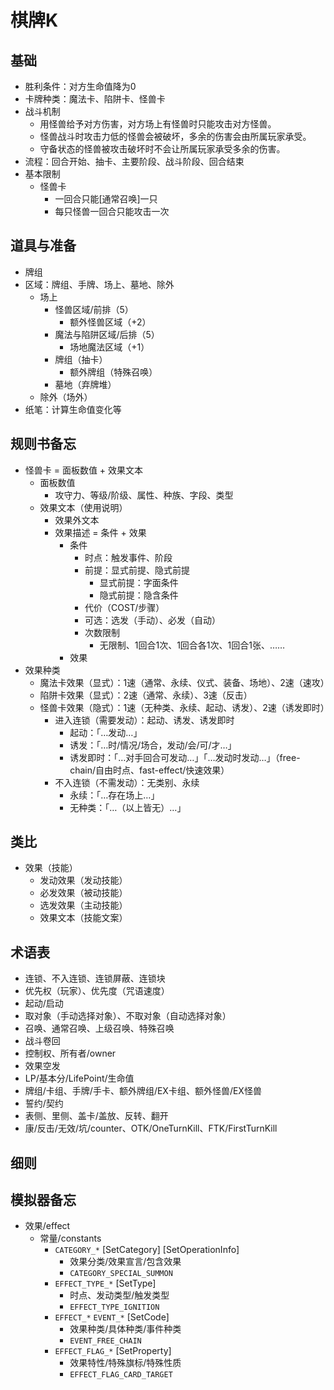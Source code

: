 # 棋牌K
## 基础
- 胜利条件：对方生命值降为0
- 卡牌种类：魔法卡、陷阱卡、怪兽卡 
- 战斗机制
  - 用怪兽给予对方伤害，对方场上有怪兽时只能攻击对方怪兽。
  - 怪兽战斗时攻击力低的怪兽会被破坏，多余的伤害会由所属玩家承受。
  - 守备状态的怪兽被攻击破坏时不会让所属玩家承受多余的伤害。
- 流程：回合开始、抽卡、主要阶段、战斗阶段、回合结束
- 基本限制
  - 怪兽卡
    - 一回合只能[通常召唤]一只
    - 每只怪兽一回合只能攻击一次
## 道具与准备
- 牌组
- 区域：牌组、手牌、场上、墓地、除外
  - 场上
    - 怪兽区域/前排（5）
      - 额外怪兽区域（+2）
    - 魔法与陷阱区域/后排（5）
      - 场地魔法区域（+1）
    - 牌组（抽卡）
      - 额外牌组（特殊召唤）
    - 墓地（弃牌堆）
  - 除外（场外）
- 纸笔：计算生命值变化等
## 规则书备忘
- 怪兽卡 = 面板数值 + 效果文本
  - 面板数值
    - 攻守力、等级/阶级、属性、种族、字段、类型
  - 效果文本（使用说明）
    - 效果外文本
    - 效果描述 = 条件 + 效果
      - 条件
        - 时点：触发事件、阶段
        - 前提：显式前提、隐式前提
          - 显式前提：字面条件
          - 隐式前提：隐含条件 
        - 代价（COST/步骤）
        - 可选：选发（手动）、必发（自动）
        - 次数限制
          - 无限制、1回合1次、1回合各1次、1回合1张、……
      - 效果
- 效果种类
  - 魔法卡效果（显式）：1速（通常、永续、仪式、装备、场地）、2速（速攻）
  - 陷阱卡效果（显式）：2速（通常、永续）、3速（反击）
  - 怪兽卡效果（隐式）：1速（无种类、永续、起动、诱发）、2速（诱发即时）
    - 进入连锁（需要发动）：起动、诱发、诱发即时
      - 起动：「…发动…」
      - 诱发：「…时/情况/场合，发动/会/可/才…」
      - 诱发即时：「…对手回合可发动…」「…发动时发动…」（free-chain/自由时点、fast-effect/快速效果）
    - 不入连锁（不需发动）：无类别、永续
      - 永续：「…存在场上…」
      - 无种类：「…（以上皆无）…」
## 类比
- 效果（技能）
  - 发动效果（发动技能）
  - 必发效果（被动技能）
  - 选发效果（主动技能）
  - 效果文本（技能文案）
## 术语表
- 连锁、不入连锁、连锁屏蔽、连锁块
- 优先权（玩家）、优先度（咒语速度）
- 起动/启动
- 取对象（手动选择对象）、不取对象（自动选择对象）
- 召唤、通常召唤、上级召唤、特殊召唤
- 战斗卷回
- 控制权、所有者/owner
- 效果空发
- LP/基本分/LifePoint/生命值
- 牌组/卡组、手牌/手卡、额外牌组/EX卡组、额外怪兽/EX怪兽
- 誓约/契约
- 表侧、里侧、盖卡/盖放、反转、翻开
- 康/反击/无效/坑/counter、OTK/OneTurnKill、FTK/FirstTurnKill
## 细则
## 模拟器备忘
- 效果/effect
  - 常量/constants
    - `CATEGORY_*` [SetCategory] [SetOperationInfo]
      - 效果分类/效果宣言/包含效果
      - `CATEGORY_SPECIAL_SUMMON`
    - `EFFECT_TYPE_*` [SetType]
      - 时点、发动类型/触发类型
      - `EFFECT_TYPE_IGNITION`
    - `EFFECT_*` `EVENT_*` [SetCode]
      - 效果种类/具体种类/事件种类
      - `EVENT_FREE_CHAIN`
    - `EFFECT_FLAG_*` [SetProperty]
      - 效果特性/特殊旗标/特殊性质
      - `EFFECT_FLAG_CARD_TARGET`
